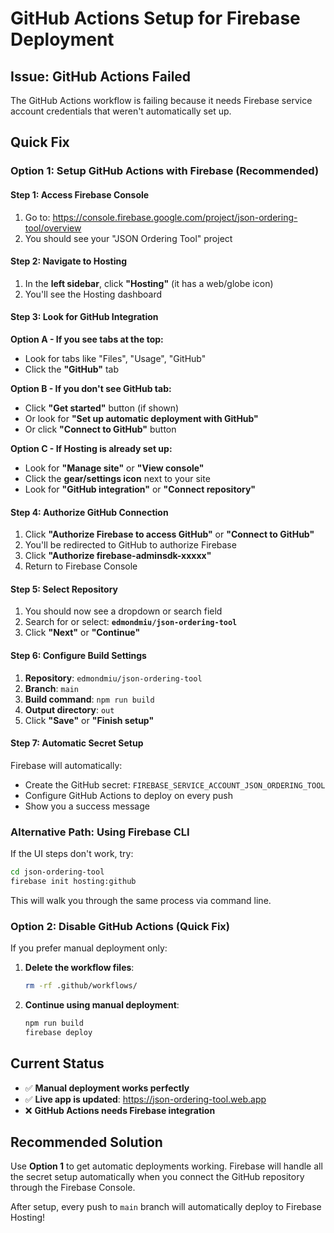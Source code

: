 # GitHub Actions Setup for Firebase Deployment

## Issue: GitHub Actions Failed

The GitHub Actions workflow is failing because it needs Firebase service account credentials that weren't automatically set up.

## Quick Fix

### Option 1: Setup GitHub Actions with Firebase (Recommended)

#### Step 1: Access Firebase Console
1. Go to: https://console.firebase.google.com/project/json-ordering-tool/overview
2. You should see your "JSON Ordering Tool" project

#### Step 2: Navigate to Hosting
1. In the **left sidebar**, click **"Hosting"** (it has a web/globe icon)
2. You'll see the Hosting dashboard

#### Step 3: Look for GitHub Integration
**Option A - If you see tabs at the top:**
- Look for tabs like "Files", "Usage", "GitHub" 
- Click the **"GitHub"** tab

**Option B - If you don't see GitHub tab:**
- Click **"Get started"** button (if shown)
- Or look for **"Set up automatic deployment with GitHub"**
- Or click **"Connect to GitHub"** button

**Option C - If Hosting is already set up:**
- Look for **"Manage site"** or **"View console"** 
- Click the **gear/settings icon** next to your site
- Look for **"GitHub integration"** or **"Connect repository"**

#### Step 4: Authorize GitHub Connection
1. Click **"Authorize Firebase to access GitHub"** or **"Connect to GitHub"**
2. You'll be redirected to GitHub to authorize Firebase
3. Click **"Authorize firebase-adminsdk-xxxxx"**
4. Return to Firebase Console

#### Step 5: Select Repository
1. You should now see a dropdown or search field
2. Search for or select: **`edmondmiu/json-ordering-tool`**
3. Click **"Next"** or **"Continue"**

#### Step 6: Configure Build Settings
1. **Repository**: `edmondmiu/json-ordering-tool`
2. **Branch**: `main` 
3. **Build command**: `npm run build`
4. **Output directory**: `out`
5. Click **"Save"** or **"Finish setup"**

#### Step 7: Automatic Secret Setup
Firebase will automatically:
- Create the GitHub secret: `FIREBASE_SERVICE_ACCOUNT_JSON_ORDERING_TOOL`
- Configure GitHub Actions to deploy on every push
- Show you a success message

### Alternative Path: Using Firebase CLI

If the UI steps don't work, try:
```bash
cd json-ordering-tool
firebase init hosting:github
```

This will walk you through the same process via command line.

### Option 2: Disable GitHub Actions (Quick Fix)

If you prefer manual deployment only:

1. **Delete the workflow files**:
   ```bash
   rm -rf .github/workflows/
   ```

2. **Continue using manual deployment**:
   ```bash
   npm run build
   firebase deploy
   ```

## Current Status

- ✅ **Manual deployment works perfectly**
- ✅ **Live app is updated**: https://json-ordering-tool.web.app
- ❌ **GitHub Actions needs Firebase integration**

## Recommended Solution

Use **Option 1** to get automatic deployments working. Firebase will handle all the secret setup automatically when you connect the GitHub repository through the Firebase Console.

After setup, every push to `main` branch will automatically deploy to Firebase Hosting!